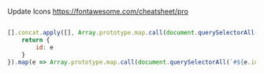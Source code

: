 Update Icons https://fontawesome.com/cheatsheet/pro

```javascript

[].concat.apply([], Array.prototype.map.call(document.querySelectorAll('.cheatsheet-set'), e => e.id).map(e =>{
    return {
        id: e
    }
}).map(e => Array.prototype.map.call(document.querySelectorAll(`#${e.id} article.icon > dl > .select-all.word-wrap`), element => `${element.outerText}`))).map(e => `"${e}"`).join(',')

```